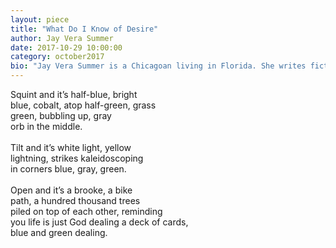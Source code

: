 ```yaml
---
layout: piece
title: "What Do I Know of Desire"
author: Jay Vera Summer
date: 2017-10-29 10:00:00
category: october2017
bio: "Jay Vera Summer is a Chicagoan living in Florida. She writes fiction and creative nonfiction, and co-founded weirderary, an online literary magazine, and First Draft, a monthly live literary event in Tampa. Her writing has been published in marieclaire.com, Proximity, LimeHawk, theEEEL, and Chicago Literati."
---
```

Squint and it’s half-blue, bright <br>
blue, cobalt, atop half-green, grass <br>
green, bubbling up, gray <br>
orb in the middle.<br><br>
Tilt and it’s white light, yellow <br>
lightning, strikes kaleidoscoping <br>
in corners blue, gray, green.<br><br>
Open and it’s a brooke, a bike <br>
path, a hundred thousand trees<br>
piled on top of each other, reminding <br>
you life is just God dealing a deck of cards,<br>
blue and green dealing.<br>


